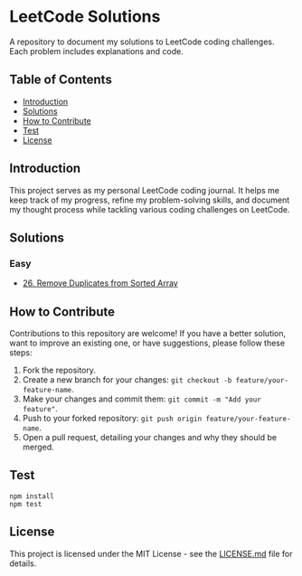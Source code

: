 # LeetCode Solutions

A repository to document my solutions to LeetCode coding challenges. Each problem includes explanations and code.

## Table of Contents

- [Introduction](#introduction)
- [Solutions](#solutions)
- [How to Contribute](#how-to-contribute)
- [Test](#test)
- [License](#license)

## Introduction

This project serves as my personal LeetCode coding journal. It helps me keep track of my progress, refine my problem-solving skills, and document my thought process while tackling various coding challenges on LeetCode.

## Solutions

### Easy

- [26. Remove Duplicates from Sorted Array](./solutions/26.%20Remove%20Duplicates%20from%20Sorted%20Array/README.md)

## How to Contribute

Contributions to this repository are welcome! If you have a better solution, want to improve an existing one, or have suggestions, please follow these steps:

1. Fork the repository.
2. Create a new branch for your changes: `git checkout -b feature/your-feature-name`.
3. Make your changes and commit them: `git commit -m "Add your feature"`.
4. Push to your forked repository: `git push origin feature/your-feature-name`.
5. Open a pull request, detailing your changes and why they should be merged.

## Test
```
npm install
npm test
```

## License

This project is licensed under the MIT License - see the [LICENSE.md](LICENSE.md) file for details.
